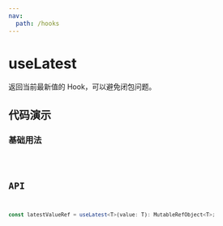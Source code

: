 ```yaml
---
nav:
  path: /hooks
---
```


# useLatest

返回当前最新值的 Hook，可以避免闭包问题。

## 代码演示

### 基础用法

<code src="./demos/demo1.tsx" />

## API

```typescript
const latestValueRef = useLatest<T>(value: T): MutableRefObject<T>;
```
